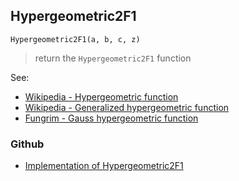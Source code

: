 ## Hypergeometric2F1

```
Hypergeometric2F1(a, b, c, z)
```

> return the `Hypergeometric2F1` function

See:
* [Wikipedia - Hypergeometric function](https://en.wikipedia.org/wiki/Hypergeometric_function)
* [Wikipedia - Generalized hypergeometric function](https://en.wikipedia.org/wiki/Generalized_hypergeometric_function)
* [Fungrim - Gauss hypergeometric function](http://fungrim.org/topic/Gauss_hypergeometric_function/)


### Github

* [Implementation of Hypergeometric2F1](https://github.com/axkr/symja_android_library/blob/master/symja_android_library/matheclipse-core/src/main/java/org/matheclipse/core/builtin/HypergeometricFunctions.java#L935) 

